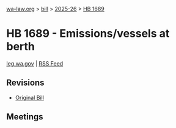 [wa-law.org](/) > [bill](/bill/) > [2025-26](/bill/2025-26/) > [HB 1689](/bill/2025-26/hb/1689/)

# HB 1689 - Emissions/vessels at berth
[leg.wa.gov](https://app.leg.wa.gov/billsummary?BillNumber=1689&Year=2025&Initiative=false) | [RSS Feed](./rss.xml)

## Revisions
* [Original Bill](1/)

## Meetings